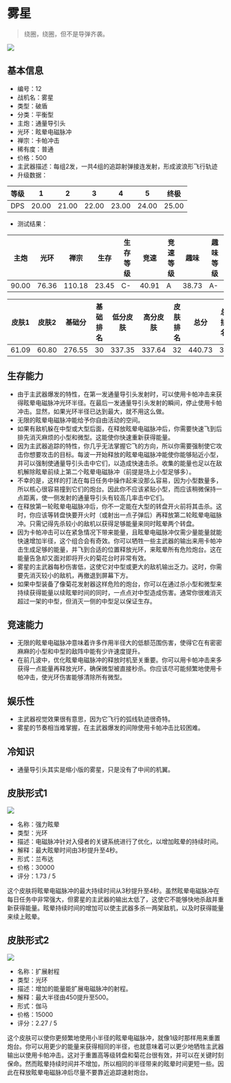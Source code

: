 # 雾星

> 绕圈，绕圈，但不是导弹齐袭。

<img src="/ships/ship_12.png" style={{zoom:1}}/>

## 基本信息

- 编号：12
- 战机名：雾星
- 类型：破盾
- 分类：平衡型
- 主炮：通量导引头
- 光环：眩晕电磁脉冲
- 禅宗：卡帕冲击
- 稀有度：普通
- 价格：500
- 主武器描述：每组2发，一共4组的追踪射弹接连发射，形成波浪形飞行轨迹
- 升级数据：

| 等级 | 1 | 2 | 3 | 4 | 5 | 终极 |
|--|--|--|--|--|--|--|
| DPS | 20.00 | 21.00 | 22.00 | 23.00 | 24.00 | 25.00 |

- 测试结果：

| 主炮 | 光环 | 禅宗 | 生存 | 生存等级 | 竞速 | 竞速等级 | 趣味 | 趣味等级 |
|--|--|--|--|--|--|--|--|--|
| 90.00 | 76.36 | 110.18 | 23.45 | C- | 40.91 | A | 38.73 | A- |

| 皮肤1 | 皮肤2 | 基础分 | 基础排名 | 低分皮肤 | 高分皮肤 | 皮肤排名 | 总分 | 总排名 |
|--|--|--|--|--|--|--|--|--|
| 61.09 | 60.80 | 276.55 | 30 | 337.35 | 337.64 | 32 | 440.73 | 38 |

## 生存能力

- 由于主武器爆发的特性，在第一发通量导引头发射时，可以使用卡帕冲击来获得眩晕电磁脉冲光环半径。在最后一发通量导引头发射的瞬间，停止使用卡帕冲击。显然，如果光环半径已达到最大，就不用这么做。
- 无限的眩晕电磁脉冲能给予你自由活动的空间。
- 如果有敌机躲在中型或大型后面，在释放眩晕电磁脉冲后，你需要快速飞到后排先消灭麻烦的小型和微型。这能使你快速重新获得能量。
- 因为主武器追踪的特性，你几乎无法掌握它飞的方向，所以你需要强制使它攻击你想要攻击的目标。每波一开始释放的眩晕电磁脉冲能使你能够贴近小型，并可以强制使通量导引头击中它们，以造成快速击杀。收集的能量也足以在敌机解除眩晕前续上第二个眩晕电磁脉冲（前提是场上小型足够多）。
- 不幸的是，这样的打法在每日任务中操作起来没那么容易，因为小型数量多，所以核心很容易撞到它们的炮台。因此你不应该紧贴小型，而应该稍微保持一点距离，使一侧发射的通量导引头有较高几率击中它们。
- 在释放第一轮眩晕电磁脉冲后，你不一定能在大型的转盘开火前将其击杀。这时，你应该等转盘快要开火时（或射出一点子弹后）再释放第二轮眩晕电磁脉冲。只需记得先杀较小的敌机以获得足够能量来同时眩晕两个转盘。
- 因为卡帕冲击可以在紧急情况下带来能量，且眩晕电磁脉冲仅需少量能量就能快速增加半径，这个组合会有奇效。你可以牺牲一些主武器的输出来用卡帕冲击生成足够的能量，并飞到合适的位置释放光环，来眩晕所有危险炮台。这在能量告急却又面对即将开火的菊花台时非常有效。
- 雾星的主武器每秒伤害低，这使它对中型或更大的敌机输出乏力。这时，你需要先消灭较小的敌机，再撤退到屏幕下方。
- 如果中型装备了像菊花发射器这样危险的炮台，你可以在通过杀小型和微型来持续获得能量以续眩晕时间的同时，一点点对中型造成伤害。通常你很难消灭超过一架的中型，但消灭一侧的中型足以保证生存。

## 竞速能力

- 无限的眩晕电磁脉冲意味着许多作用半径大的低额范围伤害，使得它在有密密麻麻的小型和中型的敌阵中能有少许速度提升。
- 在前几波中，优化眩晕电磁脉冲的释放时机至关重要。你可以用卡帕冲击来多获得一点能量再释放光环，确保微型被直接秒杀。你应该尽可能频繁地使用卡帕冲击，使光环伤害能够清除所有微型。

## 娱乐性

- 主武器视觉效果很有意思，因为它飞行的弧线轨迹很奇特。
- 雾星的节奏相当难掌握，在主武器爆发的间隙使用卡帕冲击比较困难。

## 冷知识

- 通量导引头其实是缩小版的雾星，只是没有了中间的机翼。

## 皮肤形式1

<img src="/ships/ship_12_apex_1.png" style={{zoom:1}}/>

- 名称：强力眩晕
- 类型：光环
- 描述：电磁脉冲针对入侵者的关键系统进行了优化，以增加眩晕的持续时间。
- 解释：最大眩晕时间由3秒提升至4秒。
- 形式：兰布达
- 价格：30000
- 评分：1.73 / 5

这个皮肤将眩晕电磁脉冲的最大持续时间从3秒提升至4秒。虽然眩晕电磁脉冲在每日任务中非常强大，但雾星的主武器的输出太低了，这使它不能够快地杀敌并重新获得能量。眩晕持续时间的增加可以使主武器多杀一两架敌机，以及时获得能量来续上眩晕。

## 皮肤形式2

<img src="/ships/ship_12_apex_2.png" style={{zoom:1}}/>

- 名称：扩展射程
- 类型：光环
- 描述：增加的能量能扩展电磁脉冲的射程。
- 解释：最大半径由450提升至500。
- 形式：伽马
- 价格：15000
- 评分：2.27 / 5

这个皮肤可以使你更频繁地使用小半径的眩晕电磁脉冲，就像1级时那样用来重置炮台。你可以用更少的能量来获得相同的半径，也就意味着可以更少地牺牲主武器输出以使用卡帕冲击。这对于重置高等级转盘和菊花台很有效，并可以在关键时刻保命。然而眩晕持续时间并不增加，所以相同的半径带来的眩晕时间更短一些。因此在释放眩晕电磁脉冲后尽量不要靠近追踪速射炮台。
